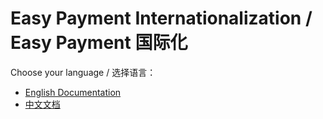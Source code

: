 # Easy Payment Internationalization / Easy Payment 国际化

Choose your language / 选择语言：

- [English Documentation](en/internationalization.md)
- [中文文档](zh/internationalization.md)
